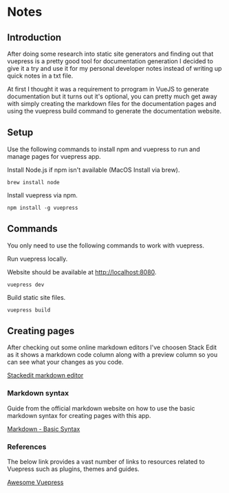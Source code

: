 # Notes

## Introduction

After doing some research into static site generators and finding out that vuepress is a pretty good tool for documentation generation I decided to give it a try and use it for my personal developer notes instead of writing up quick notes in a txt file.

At first I thought it was a requirement to prrogram in VueJS to generate documentation but it turns out it's optional, you can pretty much get away with simply creating the markdown files for the documentation pages and using the vuepress build command to generate the documentation website.

## Setup

Use the following commands to install npm and vuepress to run and manage pages for vuepress app.

Install Node.js if npm isn't available (MacOS Install via brew).

```
brew install node
```

Install vuepress via npm.

```
npm install -g vuepress
```

## Commands

You only need to use the following commands to work with vuepress.

Run vuepress locally.

Website should be available at [http://localhost:8080](http://localhost:8080).

```
vuepress dev
```

Build static site files.

```
vuepress build
```

## Creating pages

After checking out some online markdown editors I've choosen Stack Edit as it shows a markdown code column along with a preview column so you can see what your changes as you code.

[Stackedit markdown editor](https://stackedit.io/app)

### Markdown syntax

Guide from the official markdown website on how to use the basic markdown syntax for creating pages with this app.

[Markdown \- Basic Syntax](https://www.markdownguide.org/basic-syntax)

### References

The below link provides a vast number of links to resources related to Vuepress such as plugins, themes and guides.

[Awesome Vuepress](https://github.com/vuepressjs/awesome-vuepress)
